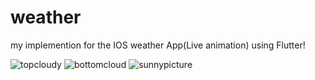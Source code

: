 # weather

my implemention for the IOS weather App(Live animation) using Flutter!

![topcloudy](https://github.com/senpaicode/IOS-WeatherApp/assets/109923656/8ed351f6-2db5-4f56-93a8-d4e6c9147137)   ![bottomcloud](https://github.com/senpaicode/IOS-WeatherApp/assets/109923656/eb432bbe-d6e8-4911-b25d-2c4d39b455e0) ![sunnypicture](https://github.com/senpaicode/IOS-WeatherApp/assets/109923656/06d15122-70c9-4b03-9abb-5cdbcebc38f2)



